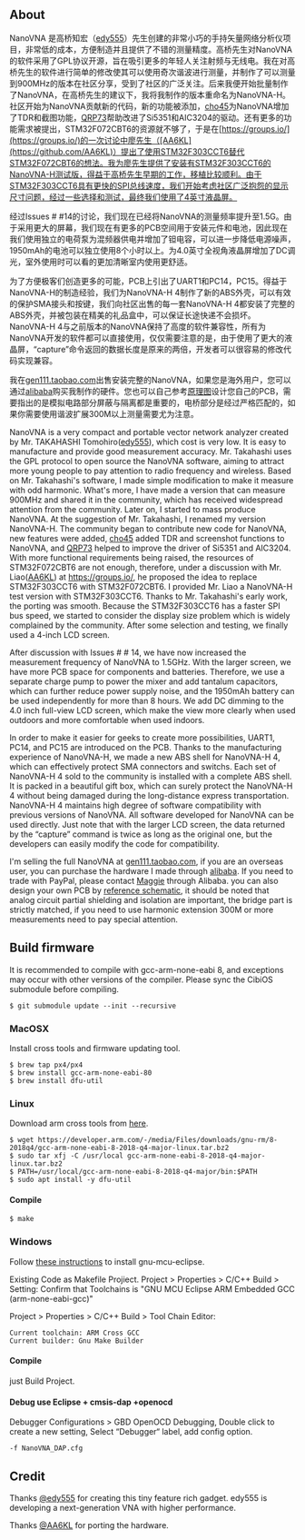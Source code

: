 
## About

NanoVNA 是高桥知宏（[edy555](https://github.com/edy555)）先生创建的非常小巧的手持矢量网络分析仪项目，非常低的成本，方便制造并且提供了不错的测量精度。高桥先生对NanoVNA的软件采用了GPL协议开源，旨在吸引更多的年轻人关注射频与无线电。我在对高桥先生的软件进行简单的修改使其可以使用奇次谐波进行测量，并制作了可以测量到900MHz的版本在社区分享，受到了社区的广泛关注。后来我便开始批量制作了NanoVNA，在高桥先生的建议下，我将我制作的版本重命名为NanoVNA-H。社区开始为NanoVNA贡献新的代码，新的功能被添加，[cho45](https://github.com/cho45)为NanoVNA增加了TDR和截图功能，[QRP73](https://github.com/qrp73)帮助改进了Si5351和AIC3204的驱动。还有更多的功能需求被提出，STM32F072CBT6的资源就不够了，于是在[https://groups.io/](https://groups.io/)的一次讨论中廖先生（[AA6KL](https://github.com/AA6KL)）提出了使用STM32F303CCT6替代STM32F072CBT6的想法。我为廖先生提供了安装有STM32F303CCT6的NanoVNA-H测试版，得益于高桥先生早期的工作，移植比较顺利。由于STM32F303CCT6具有更快的SPI总线速度，我们开始考虑社区广泛抱怨的显示尺寸问题，经过一些选择和测试，最终我们使用了4英寸液晶屏。

经过Issues # #14的讨论，我们现在已经将NanoVNA的测量频率提升至1.5G。由于采用更大的屏幕，我们现在有更多的PCB空间用于安装元件和电池，因此现在我们使用独立的电荷泵为混频器供电并增加了钽电容，可以进一步降低电源噪声，1950mAh的电池可以独立使用8个小时以上。为4.0英寸全视角液晶屏增加了DC调光，室外使用时可以看的更加清晰室内使用更舒适。

为了方便极客们创造更多的可能，PCB上引出了UART1和PC14，PC15。得益于NanoVNA-H的制造经验，我们为NanoVNA-H 4制作了新的ABS外壳，可以有效的保护SMA接头和按键，我们向社区出售的每一套NanoVNA-H 4都安装了完整的ABS外壳，并被包装在精美的礼品盒中，可以保证长途快递不会损坏。
NanoVNA-H 4与之前版本的NanoVNA保持了高度的软件兼容性，所有为NanoVNA开发的软件都可以直接使用，仅仅需要注意的是，由于使用了更大的液晶屏，“capture”命令返回的数据长度是原来的两倍，开发者可以很容易的修改代码实现兼容。

 我在[gen111.taobao.com](https://gen111.taobao.com/)出售安装完整的NanoVNA，如果您是海外用户，您可以通过[alibaba](https://www.alibaba.com/product-detail/4-2-version-1950mAh-battery-Original_62455845943.html)购买我制作的硬件。您也可以自己参考[原理图](https://github.com/hugen79/NanoVNA-H/blob/F303/doc/Schematic_NanoVNA-H4_2.pdf)设计您自己的PCB，需要指出的是模拟电路部分屏蔽与隔离都是重要的，电桥部分是经过严格匹配的，如果你需要使用谐波扩展300M以上测量需要尤为注意。

NanoVNA is a very compact and portable vector network analyzer created by Mr. TAKAHASHI Tomohiro([edy555](https://github.com/edy555)),  which cost is very low.  It is easy to manufacture and provide good measurement accuracy. Mr. Takahashi uses the GPL protocol to open source the NanoVNA software, aiming to attract more young people to pay attention to radio frequency and wireless.
Based on Mr. Takahashi's software, I made simple modification to make it measure with odd harmonic. What's more, I have made a version that can measure 900MHz and shared it in the community, which has received widespread attention from the community.  Later on,  I started  to mass produce NanoVNA.  At the suggestion of Mr. Takahashi, I renamed my version NanoVNA-H. The community began to contribute new code for NanoVNA,  new features were added, [cho45](https://github.com/cho45) added TDR and screenshot functions to NanoVNA, and [QRP73](https://github.com/qrp73) helped to improve the driver of Si5351 and AIC3204.  With more functional requirements being raised,  the resources of STM32F072CBT6 are not enough, therefore, under a discussion with Mr. Liao([AA6KL](https://github.com/AA6KL))  at https://groups.io/, he proposed the idea to replace STM32F303CCT6 with STM32F072CBT6. I provided Mr. Liao a NanoVNA-H test version with STM32F303CCT6.  Thanks to Mr. Takahashi's early work, the porting was smooth.  Because the STM32F303CCT6 has a faster SPI bus speed, we started to consider the display size problem which is widely complained by the community. After some selection and testing, we finally used a 4-inch LCD screen. 

After discussion with Issues # # 14, we have now increased the measurement frequency of NanoVNA to 1.5GHz.  With the larger screen, we have more PCB space for components and batteries. Therefore, we use a separate charge pump to power the mixer and add tantalum capacitors, which can further reduce power supply noise, and the 1950mAh battery can be used independently for more than 8 hours. We add DC dimming to the 4.0 inch full-view LCD screen, which make the view more clearly when used outdoors and more comfortable when used indoors.

 In order to make it easier for geeks to create more possibilities, UART1, PC14, and PC15 are introduced on the PCB.  Thanks to the manufacturing experience of NanoVNA-H, we made a new ABS shell for NanoVNA-H 4, which can effectively protect SMA connectors and switchs. Each set of NanoVNA-H 4 sold to the community is installed with a complete ABS shell. It is packed in a beautiful gift box, which can surely protect the NanoVNA-H 4 without being damaged during the long-distance express transportation. NanoVNA-H 4 maintains high degree of software compatibility with previous versions of NanoVNA. All software developed for NanoVNA can be used directly. Just note that with the larger LCD screen, the data returned by the “capture” command is twice as long as the original one, but the developers can easily modify the code for compatibility.

I'm selling the full NanoVNA at [gen111.taobao.com](https://gen111.taobao.com/), if you are an overseas user, you can purchase the hardware I made through [alibaba](https://www.alibaba.com/product-detail/4-2-version-1950mAh-battery-Original_62455845943.html). If you need to trade with PayPal, please contact [Maggie](https://message.alibaba.com/msgsend/contact.htm?action=contact_action&domain=1&id=62455845943&id_f=IDX1dHNHLwwpZgcoe2ZOT8dE0Xz1IdgXyqJKI53BZbaeyOULeGYMG8w0clKRkrrM8Z9p&mloca=main_en_detail&tracelog=tracedetailfeedback&umidToken=Ba90d7fcce8729cf01f81a9af091ea659) through Alibaba. you can also design your own PCB by [reference schematic](https://github.com/hugen79/NanoVNA-H/blob/F303/doc/Schematic_NanoVNA-H4_2.pdf), it should be noted that analog circuit partial shielding and isolation are important, the bridge part is strictly matched, if you need to use harmonic extension 300M or more measurements need to pay special attention. 



## Build firmware

It is recommended to compile with gcc-arm-none-eabi 8, and exceptions may occur with other versions of the compiler. Please sync the CibiOS submodule before compiling.

```
$ git submodule update --init --recursive
```

### MacOSX

Install cross tools and firmware updating tool.

```
$ brew tap px4/px4
$ brew install gcc-arm-none-eabi-80
$ brew install dfu-util
```

### Linux

Download arm cross tools from [here](https://developer.arm.com/tools-and-software/open-source-software/developer-tools/gnu-toolchain/gnu-rm/downloads).

```
$ wget https://developer.arm.com/-/media/Files/downloads/gnu-rm/8-2018q4/gcc-arm-none-eabi-8-2018-q4-major-linux.tar.bz2
$ sudo tar xfj -C /usr/local gcc-arm-none-eabi-8-2018-q4-major-linux.tar.bz2
$ PATH=/usr/local/gcc-arm-none-eabi-8-2018-q4-major/bin:$PATH
$ sudo apt install -y dfu-util
```

#### Compile

```
$ make
```



### Windows

Follow [these instructions](https://gnu-mcu-eclipse.github.io/install/) to install gnu-mcu-eclipse.

Existing Code as Makefile Projiect. Project > Properties > C/C++ Build > Setting: Confirm that Toolchains is "GNU MCU Eclipse ARM Embedded GCC (arm-none-eabi-gcc)"

Project > Properties > C/C++ Build > Tool Chain Editor:

```
Current toolchain: ARM Cross GCC
Current builder: Gnu Make Builder
```

#### Compile

just Build Project.

#### Debug use Eclipse + cmsis-dap +openocd

Debugger Configurations > GBD OpenOCD Debugging, Double click to create a new setting, Select “Debugger“ label, add config option.

```
-f NanoVNA_DAP.cfg
```



## Credit

Thanks [@edy555](https://github.com/ttrftech/NanoVNA) for creating this tiny feature rich gadget.  edy555 is developing a next-generation VNA with higher performance.

Thanks  [@AA6KL](https://github.com/AA6KL/NanoVNA-F303) for porting the hardware.  